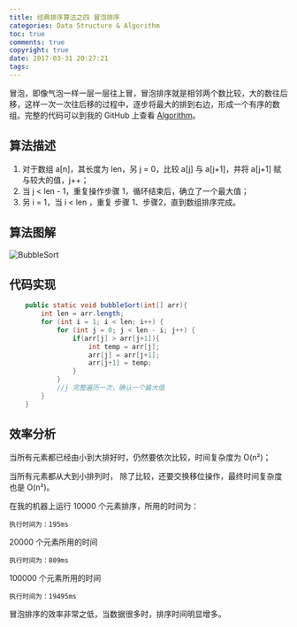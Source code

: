 ```yaml
---
title: 经典排序算法之四 冒泡排序
categories: Data Structure & Algorithm
toc: true
comments: true
copyright: true
date: 2017-03-31 20:27:21
tags:
---
```


冒泡，即像气泡一样一层一层往上冒，冒泡排序就是相邻两个数比较，大的数往后移，这样一次一次往后移的过程中，逐步将最大的排到右边，形成一个有序的数组。完整的代码可以到我的 GitHub 上查看 [Algorithm](https://github.com/mjd507/Algorithm)。

<!--more-->

## 算法描述

1. 对于数组 a[n]，其长度为 len，另 j = 0，比较 a[j] 与 a[j+1]，并将 a[j+1] 赋与较大的值，j++；
2. 当 j < len - 1，重复操作步骤 1，循环结束后，确立了一个最大值；
3. 另 i = 1，当 i < len ，重复 步骤 1、步骤2，直到数组排序完成。



## 算法图解

![BubbleSort](https://user-images.githubusercontent.com/8939151/111022665-182e5e80-840f-11eb-976a-f4548e18f9c9.png)

## 代码实现

```java
	public static void bubbleSort(int[] arr){
		int len = arr.length;
		for (int i = 1; i < len; i++) {
			for (int j = 0; j < len - i; j++) {
				if(arr[j] > arr[j+1]){
					int temp = arr[j];
					arr[j] = arr[j+1];
					arr[j+1] = temp;
				}
			}
			//j 完整遍历一次，确认一个最大值
		}
	}

```



## 效率分析

当所有元素都已经由小到大排好时，仍然要依次比较，时间复杂度为 O(n²)；

当所有元素都从大到小排列时， 除了比较，还要交换移位操作，最终时间复杂度也是  O(n²)。

在我的机器上运行 10000 个元素排序，所用的时间为：

```
执行时间为：195ms
```

20000 个元素所用的时间

```
执行时间为：809ms
```

100000 个元素所用的时间

```
执行时间为：19495ms
```



冒泡排序的效率非常之低，当数据很多时，排序时间明显增多。



